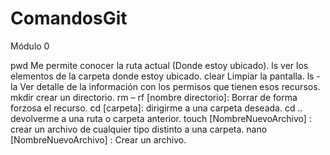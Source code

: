 # ComandosGit
Módulo 0

pwd Me permite conocer la ruta actual (Donde estoy ubicado).
ls ver los elementos de la carpeta donde estoy ubicado.
clear Limpiar la pantalla.
ls -la Ver detalle de la información con los permisos que tienen esos recursos.
mkdir crear un directorio.
rm – rf [nombre directorio]: Borrar de forma forzosa el recurso.
cd [carpeta]: dirigirme a una carpeta deseada.
cd .. devolverme a una ruta o carpeta anterior.
touch [NombreNuevoArchivo] : crear un archivo de cualquier tipo distinto a una carpeta.
nano [NombreNuevoArchivo] : Crear un archivo.

